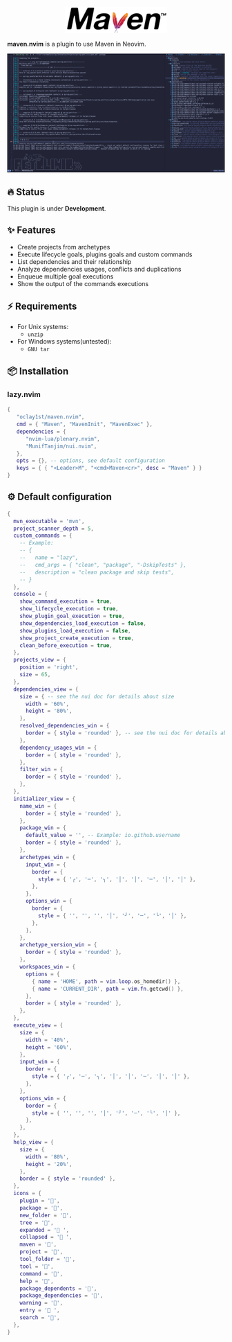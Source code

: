 <br/>
<div align="center">
  <a  href="https://github.com/oclay1st/maven.nvim">
    <img src="assets/maven.png" alt="Logo" >
  </a>
</div>

**maven.nvim** is a plugin to use Maven in Neovim.

<div>
  <img src ="assets/screenshot.png">
</div>

## 🔥 Status
This plugin is under **Development**.

## ✨ Features

- Create projects from archetypes
- Execute lifecycle goals, plugins goals and custom commands
- List dependencies and their relationship
- Analyze dependencies usages, conflicts and duplications
- Enqueue multiple goal executions
- Show the output of the commands executions

## ⚡️ Requirements

-  For Unix systems:
   - `unzip`
-  For Windows systems(untested):
   - `GNU tar`

## 📦 Installation

### lazy.nvim

```lua
{
   "oclay1st/maven.nvim",
   cmd = { "Maven", "MavenInit", "MavenExec" },
   dependencies = {
      "nvim-lua/plenary.nvim",
      "MunifTanjim/nui.nvim",
   },
   opts = {}, -- options, see default configuration
   keys = { { "<Leader>M", "<cmd>Maven<cr>", desc = "Maven" } }
}
```

## ⚙️  Default configuration

```lua
{
  mvn_executable = 'mvn',
  project_scanner_depth = 5,
  custom_commands = {
    -- Example: 
    -- {
    --   name = "lazy",
    --   cmd_args = { "clean", "package", "-DskipTests" },
    --   description = "clean package and skip tests",
    -- }
  },
  console = {
    show_command_execution = true,
    show_lifecycle_execution = true,
    show_plugin_goal_execution = true,
    show_dependencies_load_execution = false,
    show_plugins_load_execution = false,
    show_project_create_execution = true,
    clean_before_execution = true,
  },
  projects_view = {
    position = 'right',
    size = 65,
  },
  dependencies_view = {
    size = { -- see the nui doc for details about size
      width = '60%',
      height = '80%',
    },
    resolved_dependencies_win = {
      border = { style = 'rounded' }, -- see the nui doc for details about border
    },
    dependency_usages_win = {
      border = { style = 'rounded' },
    },
    filter_win = {
      border = { style = 'rounded' },
    },
  },
  initializer_view = {
    name_win = {
      border = { style = 'rounded' },
    },
    package_win = {
      default_value = '', -- Example: io.github.username
      border = { style = 'rounded' },
    },
    archetypes_win = {
      input_win = {
        border = {
          style = { '╭', '─', '╮', '│', '│', '─', '│', '│' },
        },
      },
      options_win = {
        border = {
          style = { '', '', '', '│', '╯', '─', '╰', '│' },
        },
      },
    },
    archetype_version_win = {
      border = { style = 'rounded' },
    },
    workspaces_win = {
      options = {
        { name = 'HOME', path = vim.loop.os_homedir() },
        { name = 'CURRENT_DIR', path = vim.fn.getcwd() },
      },
      border = { style = 'rounded' },
    },
  },
  execute_view = {
    size = {
      width = '40%',
      height = '60%',
    },
    input_win = {
      border = {
        style = { '╭', '─', '╮', '│', '│', '─', '│', '│' },
      },
    },
    options_win = {
      border = {
        style = { '', '', '', '│', '╯', '─', '╰', '│' },
      },
    },
  },
  help_view = {
    size = {
      width = '80%',
      height = '20%',
    },
    border = { style = 'rounded' },
  },
  icons = {
    plugin = '',
    package = '',
    new_folder = '',
    tree = '󰙅',
    expanded = ' ',
    collapsed = ' ',
    maven = '',
    project = '',
    tool_folder = '',
    tool = '',
    command = '',
    help = '󰘥',
    package_dependents = '',
    package_dependencies = '',
    warning = '',
    entry = ' ',
    search = '',
  },
}
```
